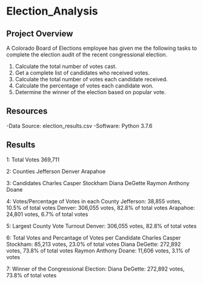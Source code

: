 # Election_Analysis

## Project Overview
A Colorado Board of Elections employee has given me the following tasks to complete the election audit of the recent congressional election.

1. Calculate the total number of votes cast.
2. Get a complete list of candidates who received votes.
3. Calculate the total number of votes each candidate received.
4. Calculate the percentage of votes each candidate won.
5. Determine the winner of the election based on popular vote.

## Resources
-Data Source: election_results.csv
-Software: Python 3.7.6

## Results 
1: Total Votes
  369,711

2: Counties 
  Jefferson
  Denver
  Arapahoe

3: Candidates 
  Charles Casper Stockham
  Diana DeGette
  Raymon Anthony Doane

4: Votes/Percentage of Votes in each County 
  Jefferson: 38,855 votes, 10.5% of total votes
  Denver: 306,055 votes, 82.8% of total votes
  Arapahoe: 24,801 votes, 6.7% of total votes

5: Largest County Vote Turnout
  Denver: 306,055 votes, 82.8% of total votes

6: Total Votes and Percantage of Votes per Candidate 
  Charles Casper Stockham: 85,213 votes, 23.0% of total votes
  Diana DeGette: 272,892 votes, 73.8% of total votes
  Raymon Anthony Doane: 11,606 votes, 3.1% of votes

7: Winner of the Congressional Election:
  Diana DeGette: 272,892 votes, 73.8% of total votes


